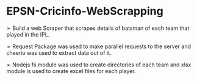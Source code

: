 # EPSN-Cricinfo-WebScrapping

➢ Build a web Scraper that scrapes details of batsman of each team that played in the IPL.

➢ Request Package was used to make parallel requests to the server and cheerio was used to extract data out of it.

➢ Nodejs fs module was used to create directories of each team  and xlsx module is used to create excel  files for each player.
